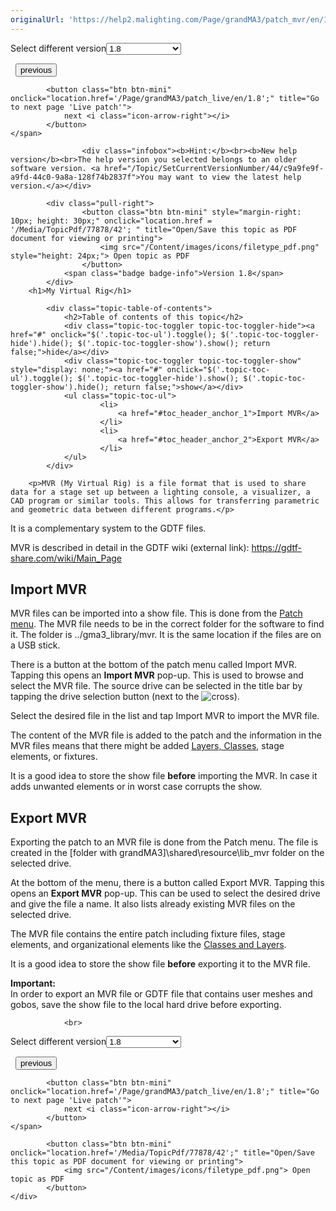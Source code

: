```yaml
---
originalUrl: 'https://help2.malighting.com/Page/grandMA3/patch_mvr/en/1.8'
---
```


<div class="topic-navigation">

<div class="pull-right">
	<span class="pull-left">


<div class="pull-left">
<form action="/Topic/SetCurrentVersionNumber" class="form-inline" id="frmTagSelector" method="post">	<span class="form-mini">
		<div class="input-prepend"><span class="add-on">Select different version</span><select autocomplete="off" id="versionNumberId" name="versionNumberId" onchange="$(this).closest('#frmTagSelector').submit();" style="width: 120px;"><option value="">- latest -</option>
<option value="10">1.0</option>
<option value="32">1.1</option>
<option value="35">1.2</option>
<option value="36">1.3</option>
<option value="37">1.4</option>
<option value="38">1.5</option>
<option value="39">1.6</option>
<option value="40">1.7</option>
<option selected="selected" value="42">1.8</option>
<option value="43">1.9</option>
<option value="44">2.0</option>
</select></div>
		<input data-val="true" data-val-number="The field Int32 must be a number." data-val-required="The Int32 field is required." id="ProductId" name="ProductId" type="hidden" value="16">
		<input id="CurrentGuid" name="CurrentGuid" type="hidden" value="c9a9fe9f-a9fd-44c0-9a8a-128f74b2837f">
	</span>
</form></div>&nbsp;	</span>
	<span class="pull-right" style="white-space: nowrap;">
			<button class="btn btn-mini" onclick="location.href='/Page/grandMA3/patch_add_multipatch/en/1.8'; " title="Go to previous page 'Add multipatch fixtures'">
				<i class="icon-arrow-left"></i> previous
			</button>

			<button class="btn btn-mini" onclick="location.href='/Page/grandMA3/patch_live/en/1.8';" title="Go to next page 'Live patch'">
				next <i class="icon-arrow-right"></i> 
			</button>
	</span>
</div>
<div class="clear-fix" style="margin-bottom: 10px"></div>
</div>

					<div class="infobox"><b>Hint:</b><br><b>New help version</b><br>The help version you selected belongs to an older software version. <a href="/Topic/SetCurrentVersionNumber/44/c9a9fe9f-a9fd-44c0-9a8a-128f74b2837f">You may want to view the latest help version.</a></div>

			<div class="pull-right">
					<button class="btn btn-mini" style="margin-right: 10px; height: 30px;" onclick="location.href = '/Media/TopicPdf/77878/42'; " title="Open/Save this topic as PDF document for viewing or printing">
						<img src="/Content/images/icons/filetype_pdf.png" style="height: 24px;"> Open topic as PDF
					</button>
				<span class="badge badge-info">Version 1.8</span>
			</div>
		<h1>My Virtual Rig</h1>

			<div class="topic-table-of-contents">
				<h2>Table of contents of this topic</h2>
				<div class="topic-toc-toggler topic-toc-toggler-hide"><a href="#" onclick="$('.topic-toc-ul').toggle(); $('.topic-toc-toggler-hide').hide(); $('.topic-toc-toggler-show').show(); return false;">hide</a></div>
				<div class="topic-toc-toggler topic-toc-toggler-show" style="display: none;"><a href="#" onclick="$('.topic-toc-ul').toggle(); $('.topic-toc-toggler-hide').show(); $('.topic-toc-toggler-show').hide(); return false;">show</a></div>
				<ul class="topic-toc-ul">
						<li>
							<a href="#toc_header_anchor_1">Import MVR</a>
						</li>
						<li>
							<a href="#toc_header_anchor_2">Export MVR</a>
						</li>
				</ul>
			</div>

		<p>MVR (My Virtual Rig) is a file format that is used to share data for a stage set up between a lighting console, a visualizer, a CAD program or similar tools. This allows for transferring parametric and geometric data between different programs.</p>

<p>It is a complementary system to the GDTF files.</p>

<p>MVR is described in detail in the GDTF wiki (external link): <a href="https://gdtf-share.com/wiki/Main_Page">https://gdtf-share.com/wiki/Main_Page</a></p>

<a name="toc_header_anchor_1" id="toc_header_anchor_1" class="topic-toc-item"></a><h2>Import MVR</h2>

<p>MVR files can be imported into a show file. This is done from the <a href="/Topic/93b44178-cd31-48a6-b8a4-f8d694fa0a6a">Patch menu</a>. The MVR file needs to be in the correct folder for the software to find it. The folder is ../gma3_library/mvr. It is the same location if the files are on a USB stick.</p>

<p>There is a button at the bottom of the patch menu called Import MVR. Tapping this opens an <strong>Import MVR</strong> pop-up. This is used to browse and select the MVR file. The source drive can be selected in the title bar by tapping the drive selection button (next to the <img alt="cross" src="/Media/Mlg/cross.png">).</p>

<p>Select the desired file in the list and tap <span class="softkey">Import MVR</span> to import the MVR file.</p>

<p>The content of the MVR file is added to the patch and the information in the MVR files means that there might be added <a href="/Topic/86e123e7-9b89-4987-abfc-0dfe4cff1fb9">Layers, Classes</a>, stage elements, or fixtures.</p>

<p>It is a good idea to store the show file <strong>before</strong> importing the MVR. In case it adds unwanted elements or in worst case corrupts the show.</p>

<a name="toc_header_anchor_2" id="toc_header_anchor_2" class="topic-toc-item"></a><h2>Export MVR</h2>

<p>Exporting the patch to an MVR file is done from the Patch menu. The file is created in the [folder with grandMA3]\shared\resource\lib_mvr folder on the selected drive.</p>

<p>At the bottom of the menu, there is a button called <span class="softkey">Export MVR</span>. Tapping this opens an <strong>Export MVR</strong> pop-up. This can be used to select the desired drive and give the file a name. It also lists already existing MVR files on the selected drive.</p>

<p>The MVR file contains the entire patch including fixture files, stage elements, and organizational elements like the <a href="/Topic/86e123e7-9b89-4987-abfc-0dfe4cff1fb9">Classes and Layers</a>.</p>

<p>It is a good idea to store the show file <strong>before</strong> exporting it to the MVR file.</p>

<div class="important"><strong>Important:</strong><br>
In order to export an MVR file or GDTF file that contains user meshes and gobos, save the show file to the local hard drive before exporting.</div>


				<br>
<div class="topic-navigation">

<div class="pull-right">
	<span class="pull-left">


<div class="pull-left">
<form action="/Topic/SetCurrentVersionNumber" class="form-inline" id="frmTagSelector" method="post">	<span class="form-mini">
		<div class="input-prepend"><span class="add-on">Select different version</span><select autocomplete="off" id="versionNumberId" name="versionNumberId" onchange="$(this).closest('#frmTagSelector').submit();" style="width: 120px;"><option value="">- latest -</option>
<option value="10">1.0</option>
<option value="32">1.1</option>
<option value="35">1.2</option>
<option value="36">1.3</option>
<option value="37">1.4</option>
<option value="38">1.5</option>
<option value="39">1.6</option>
<option value="40">1.7</option>
<option selected="selected" value="42">1.8</option>
<option value="43">1.9</option>
<option value="44">2.0</option>
</select></div>
		<input data-val="true" data-val-number="The field Int32 must be a number." data-val-required="The Int32 field is required." id="ProductId" name="ProductId" type="hidden" value="16">
		<input id="CurrentGuid" name="CurrentGuid" type="hidden" value="c9a9fe9f-a9fd-44c0-9a8a-128f74b2837f">
	</span>
</form></div>&nbsp;	</span>
	<span class="pull-right" style="white-space: nowrap;">
			<button class="btn btn-mini" onclick="location.href='/Page/grandMA3/patch_add_multipatch/en/1.8'; " title="Go to previous page 'Add multipatch fixtures'">
				<i class="icon-arrow-left"></i> previous
			</button>

			<button class="btn btn-mini" onclick="location.href='/Page/grandMA3/patch_live/en/1.8';" title="Go to next page 'Live patch'">
				next <i class="icon-arrow-right"></i> 
			</button>
	</span>
</div>
	<div class="clear-fix"></div>
	<div class="pull-right">
	
			<button class="btn btn-mini" onclick="location.href='/Media/TopicPdf/77878/42';" title="Open/Save this topic as PDF document for viewing or printing">
				<img src="/Content/images/icons/filetype_pdf.png"> Open topic as PDF
			</button>
	</div>
<div class="clear-fix" style="margin-bottom: 10px"></div>
</div>

	
